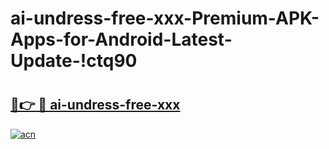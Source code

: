 # ai-undress-free-xxx-Premium-APK-Apps-for-Android-Latest-Update-!ctq90

# <h2><a href="https://fnu5iq.esa.edu.pl?title=ai-undress-free-xxx&ref=ctq90">🔗👉 🔴 ai-undress-free-xxx</a></h2>

[![acn](https://github.com/user-attachments/assets/0f9c940e-d8b0-45ae-aac7-cd30a18b3e1c)](https://fnu5iq.esa.edu.pl?title=ai-undress-free-xxx&ref=ctq90)

